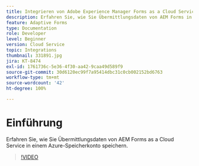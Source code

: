 ```yaml
---
title: Integrieren von Adobe Experience Manager Forms as a Cloud Service in Azure Storage
description: Erfahren Sie, wie Sie Übermittlungsdaten von AEM Forms in einem Azure-Speicherkonto speichern.
feature: Adaptive Forms
type: Documentation
role: Developer
level: Beginner
version: Cloud Service
topic: Integrations
thumbnail: 331891.jpg
jira: KT-8474
exl-id: 1761736c-5e36-4f30-aa42-9caa49d589f9
source-git-commit: 30d6120ec99f7a95414dbc31c0cb002152bd6763
workflow-type: tm+mt
source-wordcount: '42'
ht-degree: 100%

---
```


# Einführung

Erfahren Sie, wie Sie Übermittlungsdaten von AEM Forms as a Cloud Service in einem Azure-Speicherkonto speichern.

>[!VIDEO](https://video.tv.adobe.com/v/336028?quality=12&learn=on)
